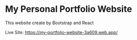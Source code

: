 # My Personal Portfolio Website 

This website create by Bootstrap and React

Live Site: https://my-portfolio-website-3a609.web.app/
